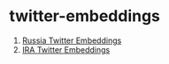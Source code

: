 # twitter-embeddings

1. [Russia Twitter Embeddings](https://drive.google.com/file/d/1HUWQr6jrEuLy9vonp8Mxz61NIOCawnm8/view?usp=sharing)
2. [IRA Twitter Embeddings](https://drive.google.com/file/d/1Gnx4OibUHc8tUdmDR6SYlaSV5Be0wD1y/view?usp=sharing)
